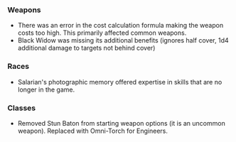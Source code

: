 ### Weapons
* There was an error in the cost calculation formula making the weapon costs too high. This primarily affected common weapons.
* Black Widow was missing its additional benefits (ignores half cover, 1d4 additional damage to targets not behind cover)

### Races
* Salarian's photographic memory offered expertise in skills that are no longer in the game.

### Classes
* Removed Stun Baton from starting weapon options (it is an uncommon weapon). Replaced with Omni-Torch for Engineers.